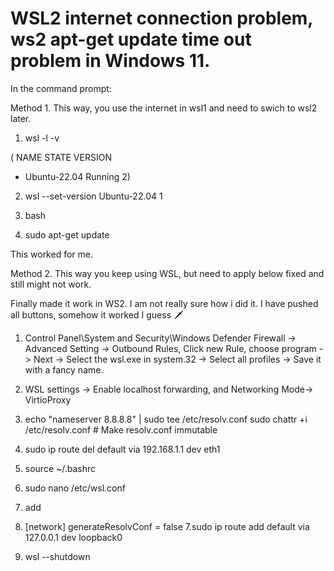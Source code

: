 # WSL2 internet connection problem, ws2 apt-get update time out problem in Windows 11. 


In the command prompt:

Method 1. This way, you use the internet in wsl1 and need to swich to wsl2 later. 
1. wsl -l -v     

( NAME            STATE           VERSION
 * Ubuntu-22.04    Running         2)

2.   wsl --set-version Ubuntu-22.04 1

3. bash 
4. sudo apt-get update 

This worked for me. 

Method 2. This way you keep using WSL, but need to apply below fixed and still might not work. 

Finally made it work in WS2. I am not really sure how i did it. I have pushed all buttons, somehow it worked I guess 🗡 

1. Control Panel\System and Security\Windows Defender Firewall -> Advanced Setting -> Outbound Rules, Click new Rule, choose program -> Next -> Select the wsl.exe in system.32 -> Select all profiles -> Save it with a fancy name. 

2. WSL settings -> Enable localhost forwarding, and Networking Mode-> VirtioProxy
3. echo "nameserver 8.8.8.8" | sudo tee /etc/resolv.conf
sudo chattr +i /etc/resolv.conf  # Make resolv.conf immutable
4. sudo ip route del default via 192.168.1.1 dev eth1
5. source ~/.bashrc
4. sudo nano /etc/wsl.conf
5. add 
6. [network]
generateResolvConf = false
7.sudo ip route add default via 127.0.0.1 dev loopback0
8. wsl --shutdown

